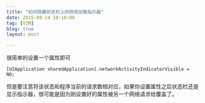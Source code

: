```yaml
---
title: "如何隐藏状态栏上的网络加载指示器"
date: 2015-09-14 10:10:00
tag: [VIM]
blog: true
layout: post

---
```


很简单的设置一个属性即可

```
[UIApplication sharedApplication].networkActivityIndicatorVisible = NO; 
```

但是要注意将该状态和程序当前的请求数相对应，如果你设置属性之后状态栏还是显示指示器，很可能是因为刚设置好的属性被另一个网络请求给覆盖了。